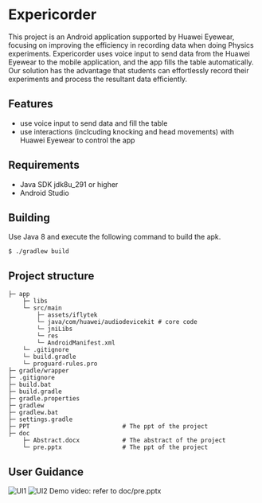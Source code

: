 # Expericorder

This project is an Android application supported by Huawei Eyewear, focusing on improving the efficiency in recording data when doing Physics experiments. Expericorder uses voice input to send data from the Huawei Eyewear to the mobile application, and the app fills the table automatically. Our solution has the advantage that students can effortlessly record their experiments and process the resultant data efficiently. 

## Features

- use voice input to send data and fill the table 
- use interactions (inclcuding knocking and head movements) with Huawei Eyewear to control the app

## Requirements

- Java SDK jdk8u_291 or higher
- Android Studio

## Building

Use Java 8 and execute the following command to build the apk.

```
$ ./gradlew build
```

## Project structure

```
├─ app
    ├─ libs               
    └─ src/main            
    	├─ assets/iflytek
    	└─ java/com/huawei/audiodevicekit # core code
    	└─ jniLibs
    	└─ res
    	└─ AndroidManifest.xml
    └─ .gitignore
    └─ build.gradle
    └─ proguard-rules.pro
├─ gradle/wrapper          
├─ .gitignore              
├─ build.bat               
├─ build.gradle            
├─ gradle.properties
├─ gradlew
├─ gradlew.bat
├─ settings.gradle
├─ PPT                     		# The ppt of the project
├─ doc
    ├─ Abstract.docx       		# The abstract of the project
    └─ pre.pptx                 # The ppt of the project
```

## User Guidance
![UI1](https://user-images.githubusercontent.com/59912481/177004616-16623c9a-8f44-4acc-8f12-ec804c4fbd59.png)
![UI2](https://user-images.githubusercontent.com/59912481/177004619-c5968558-7337-498b-afd5-37a835f74f6e.jpg)
Demo video: refer to doc/pre.pptx
